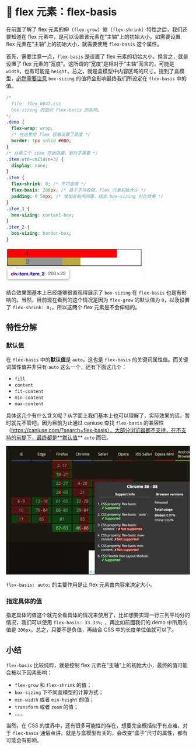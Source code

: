 # 📕 flex 元素：flex-basis

在前面了解了 flex 元素的伸（`flex-grow`）缩（`flex-shrink`）特性之后，我们还要知道在 flex 元素中，是可以设置该元素在“主轴”上的初始大小。如需要设置 flex 元素在“主轴”上的初始大小，就需要使用 `flex-basis` 这个属性。

首先，需要注意一点，`flex-basis` 是设置了 flex 元素的初始大小，换言之，就是设置了 flex 元素的“宽度”。这所谓的“宽度”是相对于“主轴”而言的，可能是 `width`，也有可能是 `height`，总之，就是盒模型中内容区域的尺寸。提到了盒模型，[必然需要注意](../../demo.html?id=47) `box-sizing` 的值将会影响最终我们所设定在 `flex-basis` 中的值。

```css
/* 
  file: flex_0047.css
  box-sizing 的值对 flex-basis 的影响。
*/
.demo {
  flex-wrap: wrap;
  /* 在这里给 flex 容器设置了高度 */
  border: 1px solid #000;
}
/* 从第三个 item 开始隐藏，暂时不需要 */
.item:nth-child(n+3) {
  display: none;
}
.item {
  flex-shrink: 0; /* 不可收缩 */
  flex-basis: 200px; /* 基于不可收缩，flex 元素初始大小 */
  padding: 0 50px; /* 增加左右内间距，结合 box-sizing 对比效果 */
}
.item_1 {
  box-sizing: content-box;
}
.item_2 {
  box-sizing: border-box;
}
```

<img src="/image/02-10-18.png" style="zoom:50%;" />

结合效果图基本上已经能够很直观得展示了 `box-sizing` 在 `flex-basis` 也是有影响的。当然，目前现在看到的这个情况是因为 `flex-grow` 的默认值为 `0`，以及设置了 `flex-shrink: 0;`，所以这两个 flex 元素是不会伸缩的。

## 特性分解

### 默认值

在 `flex-basis` 中的**默认值**是 `auto`，这也是 `flex-basis` 的关键词属性值。而关键词属性值并非只有 `auto` 这么一个，还有下面这几个：

* `fill`
* `content`
* `fit-content`
* `min-content`
* `max-content`

具体这几个有什么含义呢？从字面上我们基本上也可以理解了，实际效果的话，暂时就先不管吧，因为目前为止通过 caniuse 查找 `flex-basis` 的兼容性（https://caniuse.com/?search=flex-basis），大部分浏览器都不支持，在不支持的前提下，最终都是**默认值** `auto` 而已。

<img src="/image/02-10-19.png" style="zoom:50%;" />

`flex-basis: auto;` 的主要作用是让 flex 元素由内容来决定大小。

### 指定具体的值

指定具体的值这个就完全看具体的情况来使用了，比如想要实现一行三列平均分的情况，我们可以使用 `flex-basis: 33.33%;` ，再比如前面我们的 demo 中所用的值是 `200px`。总之，只要不是负值，再结合 CSS 中的长度单位值就可以了。

## 小结

`flex-basis` 比较纯粹，就是控制 flex 元素在“主轴”上的初始大小，最终的值可能会被以下因素影响：

* `flex-grow` 和 `flex-shrink` 的值；
* `box-sizing` 下不同盒模型的计算方式；
* `min-width` 或者 `min-height` 的值；
* `transform` 或者 `zoom` 的值；
* ……

当然，在 CSS 的世界中，还有很多可能性的存在，想要完全概括似乎有点难，对于 `flex-basis` 通俗点讲，就是与盒模型有关的，会改变“盒子”尺寸的属性，都有可能会有影响。
